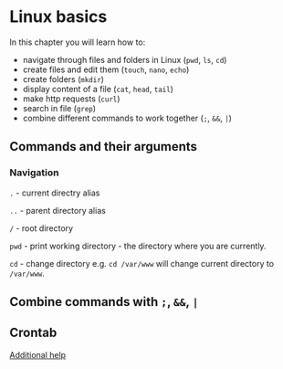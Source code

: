 # Linux basics

In this chapter you will learn how to:

- navigate through files and folders in Linux (`pwd`, `ls`, `cd`)
- create files and edit them (`touch`, `nano`, `echo`)
- create folders (`mkdir`)
- display content of a file (`cat`, `head`, `tail`)
- make http requests (`curl`)
- search in file (`grep`)
- combine different commands to work together (`;`, `&&`, `|`)

## Commands and their arguments

### Navigation

`.` - current directry alias

`..` - parent directory alias

`/` - root directory

`pwd` - print working directory - the directory where you are currently.

`cd` - change directory e.g. `cd /var/www` will change current directory to `/var/www`.


## Combine commands with `;`, `&&`, `|`

## Crontab

[Additional help](https://crontab.guru)
